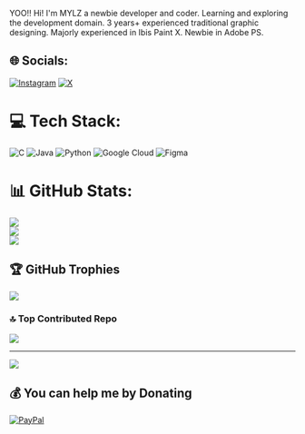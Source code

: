 YOO!!
Hi! 
I'm MYLZ a newbie developer and coder. Learning and exploring the development domain. 3 years+ experienced traditional graphic designing.  Majorly experienced in Ibis Paint X. Newbie in Adobe PS.<br>


## 🌐 Socials:
[![Instagram](https://img.shields.io/badge/Instagram-%23E4405F.svg?logo=Instagram&logoColor=white)](https://instagram.com/@mylz.viz) [![X](https://img.shields.io/badge/X-black.svg?logo=X&logoColor=white)](https://x.com/@MylzVissuals) 

# 💻 Tech Stack:
![C](https://img.shields.io/badge/c-%2300599C.svg?style=plastic&logo=c&logoColor=white) ![Java](https://img.shields.io/badge/java-%23ED8B00.svg?style=plastic&logo=openjdk&logoColor=white) ![Python](https://img.shields.io/badge/python-3670A0?style=plastic&logo=python&logoColor=ffdd54) ![Google Cloud](https://img.shields.io/badge/GoogleCloud-%234285F4.svg?style=plastic&logo=google-cloud&logoColor=white) ![Figma](https://img.shields.io/badge/figma-%23F24E1E.svg?style=plastic&logo=figma&logoColor=white)
# 📊 GitHub Stats:
![](https://github-readme-stats.vercel.app/api?username=mylzvisuals&theme=dark&hide_border=true&include_all_commits=false&count_private=false)<br/>
![](https://nirzak-streak-stats.vercel.app/?user=mylzvisuals&theme=dark&hide_border=true)<br/>
![](https://github-readme-stats.vercel.app/api/top-langs/?username=mylzvisuals&theme=dark&hide_border=true&include_all_commits=false&count_private=false&layout=compact)

## 🏆 GitHub Trophies
![](https://github-profile-trophy.vercel.app/?username=mylzvisuals&theme=radical&no-frame=false&no-bg=true&margin-w=4)

### 🔝 Top Contributed Repo
![](https://github-contributor-stats.vercel.app/api?username=mylzvisuals&limit=5&theme=dark&combine_all_yearly_contributions=true)

---
[![](https://visitcount.itsvg.in/api?id=mylzvisuals&icon=3&color=3)](https://visitcount.itsvg.in)

  ## 💰 You can help me by Donating
  [![PayPal](https://img.shields.io/badge/PayPal-00457C?style=for-the-badge&logo=paypal&logoColor=white)](https://paypal.me/@Anhu162) 

  
<!-- Proudly created with GPRM ( https://gprm.itsvg.in ) -->

